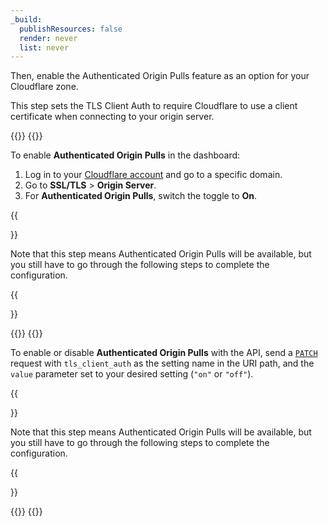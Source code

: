 ```yaml
---
_build:
  publishResources: false
  render: never
  list: never
---
```


Then, enable the Authenticated Origin Pulls feature as an option for your Cloudflare zone.

This step sets the TLS Client Auth to require Cloudflare to use a client certificate when connecting to your origin server.

{{<tabs labels="Dashboard | API">}}
{{<tab label="dashboard" no-code="true">}}

To enable **Authenticated Origin Pulls** in the dashboard:

1.  Log in to your [Cloudflare account](https://dash.cloudflare.com) and go to a specific domain.
2.  Go to **SSL/TLS** > **Origin Server**.
3.  For **Authenticated Origin Pulls**, switch the toggle to **On**.

{{<Aside type="warning">}}

Note that this step means Authenticated Origin Pulls will be available, but you still have to go through the following steps to complete the configuration.

{{</Aside>}}

{{</tab>}}
{{<tab label="api" no-code="true">}}

To enable or disable **Authenticated Origin Pulls** with the API, send a [`PATCH`](/api/operations/zone-settings-edit-single-setting) request with `tls_client_auth` as the setting name in the URI path, and the `value` parameter set to your desired setting (`"on"` or `"off"`).

{{<Aside type="warning">}}

Note that this step means Authenticated Origin Pulls will be available, but you still have to go through the following steps to complete the configuration.

{{</Aside>}}

{{</tab>}}
{{</tabs>}}